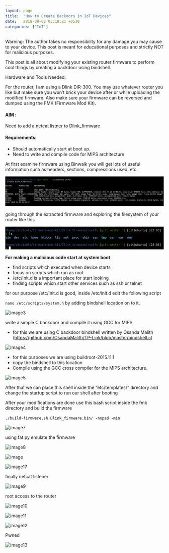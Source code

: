 ```yaml
---
layout: page
title:  "How to Create Backoors in IoT Devices"
date:   2018-09-02 03:18:21 +0530
categories: ["IoT"]
---
```

Warning: The author takes no responsibility for any damage you may cause to your device. 
This post is meant for educational purposes and strictly NOT for malicious purposes.

This post is all about modifying your existing router firmware to perform cool things by creating a backdoor using bindshell.    

Hardware and Tools Needed:

For the router, I am using a Dlink DIR-300. 
You may use whatever router you like but make sure you won’t brick your device after or while uploading the modified firmware.
Also make sure your firmware can be reversed and dumped using the FMK (Firmware Mod Kit).

#### AIM :
 Need to  add a netcat listner to Dlink_firmware

#### Requirements:
- Should automatically start  at boot up.
- Need to write and compile code for MIPS architecture

At first examine firmware using Binwalk you will get lots of useful information 
such as headers, sections, compressions used, etc.

![image1](/assets/img/binwalk.png)

going through the extracted firmware and exploring the filesystem of your router like this

![image2](/assets/img/3.png)

**For making a malicious code start at system boot**

- find scripts which executed when device starts
- focus on scripts which run as root
- /etc/init.d is a important place for start looking
- finding scripts which start other services such as ssh or telnet

for our purpose /etc/init.d is good, inside /etc/init.d edit the following script

```nano /etc/scripts/system.h```  by adding bindshell location on to it.

![image3](/assets/img/9.png)

write a simple C backdoor and compile it using GCC for MIPS

- for this we are using C backdoor bindshell written by Osanda Malith
 (https://github.com/OsandaMalith/TP-Link/blob/master/bindshell.c)

![image4](/assets/img/12.png)

- for this purposes we are using buildroot-2015.11.1
- copy  the bindshell to this location
- Compile using the GCC cross compiler for the MIPS architecture.

![image5](/assets/img/15.png)

After that we can place this shell inside the “etc/templates/” directory and change the startup script to run our shell after booting



After your modifications are done use this bash script inside the fmk directory and build the firmware

```./build-firmware.sh Dlink_firmware.bin/ -nopad -min``` 

![image7](/assets/img/22.png)

using fat.py emulate the firmware

![image8](/assets/img/26.png)

![image](/assets/img/30.png)

![image17](/assets/img/31.png)

finally netcat listener

![image9](/assets/img/34.png)

root access to the router

![image10](/assets/img/35.png)

![image11](/assets/img/37.png)

![image12](/assets/img/38.png)

Pwned

![image13](/assets/img/39.png)
